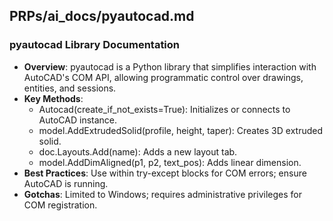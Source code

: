 ## PRPs/ai_docs/pyautocad.md

### pyautocad Library Documentation

- **Overview**: pyautocad is a Python library that simplifies interaction with AutoCAD's COM API, allowing programmatic control over drawings, entities, and sessions.
- **Key Methods**:
  - Autocad(create_if_not_exists=True): Initializes or connects to AutoCAD instance.
  - model.AddExtrudedSolid(profile, height, taper): Creates 3D extruded solid.
  - doc.Layouts.Add(name): Adds a new layout tab.
  - model.AddDimAligned(p1, p2, text_pos): Adds linear dimension.
- **Best Practices**: Use within try-except blocks for COM errors; ensure AutoCAD is running.
- **Gotchas**: Limited to Windows; requires administrative privileges for COM registration.